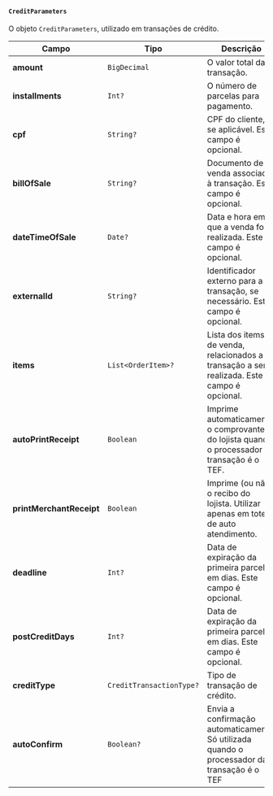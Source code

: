 #### `CreditParameters`

O objeto `CreditParameters`, utilizado em transações de crédito.

| Campo                    | Tipo           | Descrição                                                                                  |
|--------------------------|----------------|--------------------------------------------------------------------------------------------|
| **amount**               | `BigDecimal`   | O valor total da transação.                                                                |
| **installments**         | `Int?`         | O número de parcelas para pagamento.                                                       |
| **cpf**                  | `String?`      | CPF do cliente, se aplicável. Este campo é opcional.                                       |
| **billOfSale**           | `String?`      | Documento de venda associado à transação. Este campo é opcional.                           |
| **dateTimeOfSale**       | `Date?`        | Data e hora em que a venda foi realizada. Este campo é opcional.                           |
| **externalId**           | `String?`      | Identificador externo para a transação, se necessário. Este campo é opcional.              |
| **items**                | `List<OrderItem>?`  | Lista dos items de venda, relacionados a transação a ser realizada. Este campo é opcional. |
| **autoPrintReceipt**     | `Boolean`      | Imprime automaticamente o comprovante do lojista quando o processador da transação é o TEF. |
| **printMerchantReceipt** | `Boolean`      | Imprime (ou não) o recibo do lojista. Utilizar apenas em totens de auto atendimento.       |
| **deadline**             | `Int?`         | Data de expiração da primeira parcela, em dias. Este campo é opcional.                     |
| **postCreditDays**       | `Int?`         | Data de expiração da primeira parcela, em dias. Este campo é opcional.                     |
| **creditType**           | `CreditTransactionType?`  | Tipo de transação de crédito.                                                   |
| **autoConfirm**          | `Boolean?`  | Envia a confirmação automaticamente. Só utilizada quando o processador da transação é o TEF   |



